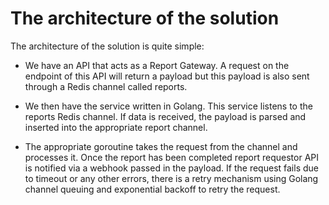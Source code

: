 # The architecture of the solution

The architecture of the solution is quite simple:

- We have an API that acts as a Report Gateway. A request on the endpoint of this API will return a payload but this payload is also sent through a Redis channel called reports.

- We then have the service written in Golang. This service listens to the reports Redis channel. If data is received, the payload is parsed and inserted into the appropriate report channel.  

- The appropriate goroutine takes the request from the channel and processes it.  Once the report has been completed report requestor API is notified via a webhook passed in the payload. If the request fails due to timeout or any other errors, there is a retry mechanism using Golang channel queuing and exponential backoff to retry the request.
